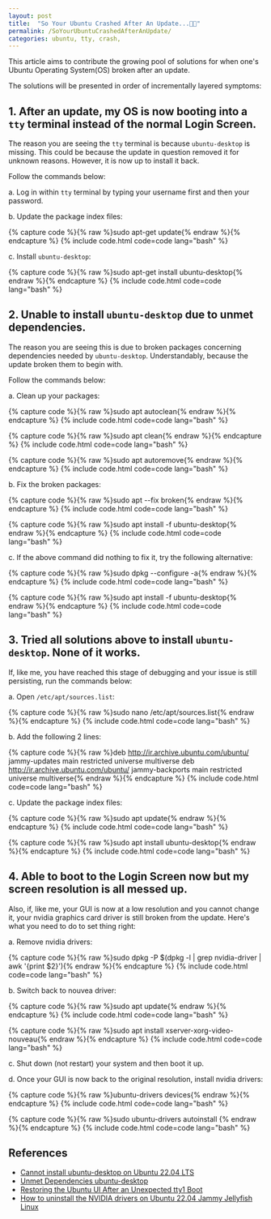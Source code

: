 ```yaml
---
layout: post
title:  "So Your Ubuntu Crashed After An Update...⛓️‍💥" 
permalink: /SoYourUbuntuCrashedAfterAnUpdate/
categories: ubuntu, tty, crash, 
---
```


This article aims to contribute the growing pool of solutions for when one's Ubuntu Operating System(OS) broken after an update. 

The solutions will be presented in order of incrementally layered symptoms:

## 1\. After an update, my OS is now booting into a `tty` terminal instead of the normal Login Screen.

The reason you are seeing the `tty` terminal is because `ubuntu-desktop` is missing. This could be because the update in question removed it for unknown reasons. However, it is now up to install it back.

Follow the commands below:

a\. Log in within `tty` terminal by typing your username first and then your password.

b\. Update the package index files:

{% capture code %}{% raw %}sudo apt-get update{% endraw %}{% endcapture %}
{% include code.html code=code lang="bash" %}

c\. Install `ubuntu-desktop`:

{% capture code %}{% raw %}sudo apt-get install ubuntu-desktop{% endraw %}{% endcapture %}
{% include code.html code=code lang="bash" %}


## 2\. Unable to install `ubuntu-desktop` due to **unmet dependencies**.

The reason you are seeing this is due to broken packages concerning dependencies needed by `ubuntu-desktop`. Understandably, because the update broken them to begin with. 

Follow the commands below:

a\. Clean up your packages:

{% capture code %}{% raw %}sudo apt autoclean{% endraw %}{% endcapture %}
{% include code.html code=code lang="bash" %}

{% capture code %}{% raw %}sudo apt clean{% endraw %}{% endcapture %}
{% include code.html code=code lang="bash" %}

{% capture code %}{% raw %}sudo apt autoremove{% endraw %}{% endcapture %}
{% include code.html code=code lang="bash" %}

b\. Fix the broken packages:

{% capture code %}{% raw %}sudo apt --fix broken{% endraw %}{% endcapture %}
{% include code.html code=code lang="bash" %}

{% capture code %}{% raw %}sudo apt install -f ubuntu-desktop{% endraw %}{% endcapture %}
{% include code.html code=code lang="bash" %}

c\. If the above command did nothing to fix it, try the following alternative:

{% capture code %}{% raw %}sudo dpkg --configure -a{% endraw %}{% endcapture %}
{% include code.html code=code lang="bash" %}

{% capture code %}{% raw %}sudo apt install -f ubuntu-desktop{% endraw %}{% endcapture %}
{% include code.html code=code lang="bash" %}

## 3\. Tried all solutions above to install `ubuntu-desktop`. None of it works. 

If, like me, you have reached this stage of debugging and your issue is still persisting, run the commands below:

a\. Open `/etc/apt/sources.list`:

{% capture code %}{% raw %}sudo nano /etc/apt/sources.list{% endraw %}{% endcapture %}
{% include code.html code=code lang="bash" %}

b\. Add the following 2 lines:

{% capture code %}{% raw %}deb http://ir.archive.ubuntu.com/ubuntu/ jammy-updates main restricted universe multiverse
deb http://ir.archive.ubuntu.com/ubuntu/ jammy-backports main restricted universe multiverse{% endraw %}{% endcapture %}
{% include code.html code=code lang="bash" %}

c\. Update the package index files:

{% capture code %}{% raw %}sudo apt update{% endraw %}{% endcapture %}
{% include code.html code=code lang="bash" %}

{% capture code %}{% raw %}sudo apt install ubuntu-desktop{% endraw %}{% endcapture %}
{% include code.html code=code lang="bash" %}

## 4\. Able to boot to the Login Screen now but my screen resolution is all messed up.

Also, if, like me, your GUI is now at a low resolution and you cannot change it, your nvidia graphics card driver is still broken from the update. Here's what you need to do to set thing right:

a\. Remove nvidia drivers:

{% capture code %}{% raw %}sudo dpkg -P $(dpkg -l | grep nvidia-driver | awk '{print $2}'){% endraw %}{% endcapture %}
{% include code.html code=code lang="bash" %}

b\. Switch back to nouvea driver:

{% capture code %}{% raw %}sudo apt update{% endraw %}{% endcapture %}
{% include code.html code=code lang="bash" %}

{% capture code %}{% raw %}sudo apt install xserver-xorg-video-nouveau{% endraw %}{% endcapture %}
{% include code.html code=code lang="bash" %}

c\. Shut down (not restart) your system and then boot it up.

d\. Once your GUI is now back to the original resolution, install nvidia drivers:

{% capture code %}{% raw %}ubuntu-drivers devices{% endraw %}{% endcapture %}
{% include code.html code=code lang="bash" %}

{% capture code %}{% raw %}sudo ubuntu-drivers autoinstall
{% endraw %}{% endcapture %}
{% include code.html code=code lang="bash" %}

## **References**

- [Cannot install ubuntu-desktop on Ubuntu 22.04 LTS](https://askubuntu.com/a/1488891)
- [Unmet Dependencies ubuntu-desktop](https://unix.stackexchange.com/questions/673340/unmet-dependencies-ubuntu-desktop)
- [Restoring the Ubuntu UI After an Unexpected tty1 Boot](https://medium.com/@elysiumceleste/restoring-the-ubuntu-ui-after-an-unexpected-tty1-boot-9f1042e03139)
- [How to uninstall the NVIDIA drivers on Ubuntu 22.04 Jammy Jellyfish Linux](https://linuxconfig.org/how-to-uninstall-the-nvidia-drivers-on-ubuntu-22-04-jammy-jellyfish-linux)